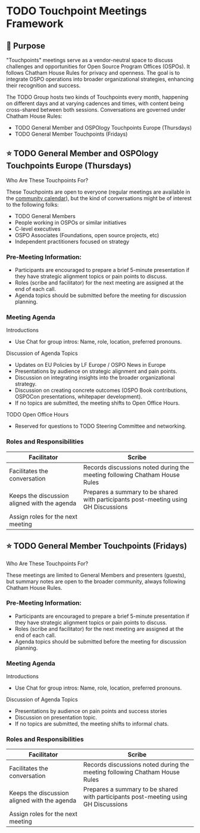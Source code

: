 # TODO Touchpoint Meetings Framework

## 🎯 Purpose

"Touchpoints" meetings serve as a vendor-neutral space to discuss challenges and opportunities 
for Open Source Program Offices (OSPOs). It follows Chatham House Rules for privacy and openness. The goal is to integrate OSPO operations into broader organizational strategies, enhancing their recognition and success.


The TODO Group hosts two kinds of Touchpoints every month, happening on different days and at varying cadences and times, with content being cross-shared between both sessions. Conversations are governed under Chatham House Rules:

* TODO General Member and OSPOlogy Touchpoints Europe (Thursdays)
* TODO General Member Touchpoints (Fridays)

## ⭐️ TODO General Member and OSPOlogy Touchpoints Europe (Thursdays)

Who Are These Touchpoints For?

These Touchpoints are open to everyone (regular meetings are available in the [community calendar](https://todogroup.org/community/meetings/#calendar)), but the kind of conversations might be of interest to the following folks:

* TODO General Members
* People working in OSPOs or similar initiatives
* C-level executives
* OSPO Associates (Foundations, open source projects, etc)
* Independent practitioners focused on strategy


### Pre-Meeting Information:

* Participants are encouraged to prepare a brief 5-minute presentation if they have strategic alignment topics or pain points to discuss.
* Roles (scribe and facilitator) for the next meeting are assigned at the end of each call.
* Agenda topics should be submitted before the meeting for discussion planning.

### Meeting Agenda

Introductions
- Use Chat for group intros: Name, role, location, preferred pronouns.

Discussion of Agenda Topics

- Updates on EU Policies by LF Europe / OSPO News in Europe
- Presentations by audience on strategic alignment and pain points.
- Discussion on integrating insights into the broader organizational strategy.
- Discussion on creating concrete outcomes (OSPO Book contributions, OSPOCon presentations, whitepaper development).
- If no topics are submitted, the meeting shifts to Open Office Hours.

TODO Open Office Hours
- Reserved for questions to TODO Steering Committee and networking.

### Roles and Responsibilities

| Facilitator |  Scribe |
| --- | --- |
| Facilitates the conversation | Records discussions noted during the meeting following Chatham House Rules|
| Keeps the discussion aligned with the agenda | Prepares a summary to be shared with participants post-meeting using GH Discussions |
| Assign roles for the next meeting |

## ⭐️ TODO General Member Touchpoints (Fridays)

Who Are These Touchpoints For?

These meetings are limited to General Members and presenters (guests), but summary notes are open to the broader community, always following Chatham House Rules.

### Pre-Meeting Information:

* Participants are encouraged to prepare a brief 5-minute presentation if they have strategic alignment topics or pain points to discuss.
* Roles (scribe and facilitator) for the next meeting are assigned at the end of each call.
* Agenda topics should be submitted before the meeting for discussion planning.

### Meeting Agenda

Introductions
- Use Chat for group intros: Name, role, location, preferred pronouns.

Discussion of Agenda Topics

- Presentations by audience on pain points and success stories
- Discussion on presentation topic.
- If no topics are submitted, the meeting shifts to informal chats.


### Roles and Responsibilities

| Facilitator |  Scribe |
| --- | --- |
| Facilitates the conversation | Records discussions noted during the meeting following Chatham House Rules|
| Keeps the discussion aligned with the agenda | Prepares a summary to be shared with participants post-meeting using GH Discussions |
| Assign roles for the next meeting |

